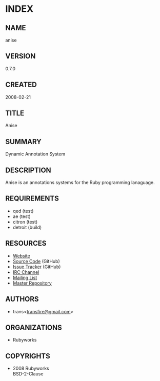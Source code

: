 # INDEX

## NAME

<p class="iname">anise</p>

## VERSION

<p class="iversion">0.7.0<p>

## CREATED

<p class="icreated">2008-02-21</p>

## TITLE

<p class="ititle">Anise</p>

## SUMMARY

<p class="isummary">Dynamic Annotation System</p>

## DESCRIPTION

<p class="idescription">Anise is an annotations systems for the Ruby programming lanaguage.</p>

## REQUIREMENTS

<ul>
<li class="irequirement"><span class="name">qed</span> (<span class="groups">test</span>)</li>
<li class="irequirement"><span class="name">ae</span> (<span class="groups">test</span>)</li>
<li class="irequirement"><span class="name">citron</span> (<span class="groups">test</span>)</li>
<li class="irequirement"><span class="name">detroit</span> (<span class="groups">build</span>)</li>
</ul>

## RESOURCES

<ul>
<li><a class="iresource" href="http://rubyworks.github.com/anise" name="home">Website</a></li>
<li><a class="iresource" href="http://github.com/rubyworks/anise" name="code">Source Code</a> (GitHub)</li>
<li><a class="iresource" href="http://github.com/rubyworks/anise/issues" name="bugs">Issue Tracker</a> (GitHub)</li>
<li><a class="iresource" href="http://chat.us.freenode.net/rubyworks" name="chat">IRC Channel</a></li>
<li><a class="iresource" href="http://groups.google.com/groups/rubyworks-mailinglist" name="mail">Mailing List</a></li>
<li><a class="irepository" href="http://github.com/rubyworks/anise.git" name="upstream">Master Repository</a></li>
</ul>

## AUTHORS

<ul>
<li class="iauthor">
  <span class="name">trans</span>&lt;<a href="mailto:transfire@gmail.com" class="email">transfire@gmail.com</a>&gt;
</li>
</ul>

## ORGANIZATIONS

<ul>
<li class="iorganization">Rubyworks</li>
</ul>

## COPYRIGHTS

<ul>
<li class="icopyright">
  <div><span class="year">2008</span> <span class="holder">Rubyworks</span></div>
  <div class="license">BSD-2-Clause</div>
</li>
</ul>
